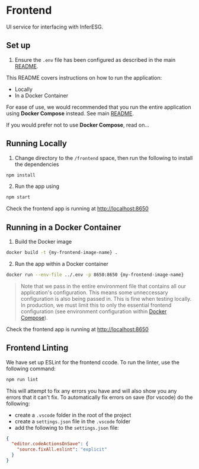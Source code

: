 # Frontend

UI service for interfacing with InferESG.

## Set up

1. Ensure the `.env` file has been configured as described in the main [README](../README.md).

This README covers instructions on how to run the application:

- Locally
- In a Docker Container

For ease of use, we would recommended that you run the entire application using **Docker Compose** instead. See main [README](../README.md).

If you would prefer not to use **Docker Compose**, read on...

## Running Locally

1. Change directory to the `/frontend` space, then run the following to install the dependencies

```bash
npm install
```

2. Run the app using

```bash
npm start
```

Check the frontend app is running at [http://localhost:8650](http://localhost:8650)

## Running in a Docker Container

1. Build the Docker image

```bash
docker build -t {my-frontend-image-name} .
```

2. Run the app within a Docker container

```bash
docker run --env-file ../.env -p 8650:8650 {my-frontend-image-name}
```

> Note that we pass in the entire environment file that contains all our application's configuration. This means some unneccessary configuration is also being passed in. This is fine when testing locally. In production, we must limit this to only the essential frontend configuration (see environment configuration within [Docker Compose](../compose.yml)).

Check the frontend app is running at [http://localhost:8650](http://localhost:8650)

## Frontend Linting

We have set up ESLint for the frontend ccode. To run the linter, use the following command:

```bash
npm run lint
```

This will attempt to fix any errors you have and will also show you any errors that it can't fix. To automatically fix errors on save (for vscode) do the following:

- create a `.vscode` folder in the root of the project
- create a `settings.json` file in the `.vscode` folder
- add the following to the `settings.json` file:

```json
{
  "editor.codeActionsOnSave": {
    "source.fixAll.eslint": "explicit"
  }
}
```
